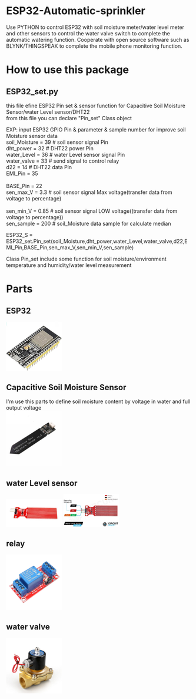 ESP32-Automatic-sprinkler
==========================
Use PYTHON to control ESP32 with soil moisture meter/water level meter and other sensors to control the water valve switch to complete the automatic watering function. Cooperate with open source software such as BLYNK/THINGSPEAK to complete the mobile phone monitoring function.

How to use this package
==========================
ESP32_set.py
--------------------------
this file efine ESP32 Pin set & sensor function for Capacitive Soil Moisture Sensor/water Level sensor/DHT22<br/>
from this file you can declare "Pin_set" Class object<br/>

EXP: input ESP32 GPIO Pin & parameter & sample number for improve soil Moisture sensor data<br/>
soil_Moisture = 39         # soil sensor signal Pin<br/>
dht_power = 32             # DHT22 power Pin<br/>
water_Level = 36           # water Level sensor signal Pin<br/>
water_valve = 33           # send signal to control relay<br/>
d22 = 14                   # DHT22 data Pin<br/>
EMI_Pin = 35<br/>        
BASE_Pin = 22<br/>
sen_max_V = 3.3            # soil sensor signal Max voltage(transfer data from voltage to percentage)<br/>    
sen_min_V = 0.85           # soil sensor signal LOW voltage((transfer data from voltage to percentage))<br/>
sen_sample = 200           # soil_Moisture data sample for calculate median<br/>

ESP32_S = ESP32_set.Pin_set(soil_Moisture,dht_power,water_Level,water_valve,d22,EMI_Pin,BASE_Pin,sen_max_V,sen_min_V,sen_sample)<br/>

Class Pin_set include some function for soil moisture/environment temperature and humidity/water level measurement

Parts
==========================

ESP32
--------------------------
<img src="https://github.com/tyhsup/ESP32-Automatic-sprinkler/raw/main/photo/ESP32.jpg" width='30%' height='30%'>

Capacitive Soil Moisture Sensor
--------------------------
I'm use this parts to define soil moisture content by voltage in water and full output voltage<br/>
<img src="https://github.com/tyhsup/ESP32-Automatic-sprinkler/raw/main/photo/Capacitive-Soil-Moisture-Sensor.jpg" width='30%' height='30%'>

water Level sensor
--------------------------
<img src="https://github.com/tyhsup/ESP32-Automatic-sprinkler/raw/main/photo/Water-Level-Sensor.jpg" width='30%' height='30%'>

<img src="https://github.com/tyhsup/ESP32-Automatic-sprinkler/raw/main/photo/Water-Level-Sensor-Pinout.jpg" width='30%' height='30%'>

relay
--------------------------
<img src="https://github.com/tyhsup/ESP32-Automatic-sprinkler/raw/main/photo/relay.png" width='30%' height='30%'>

water valve
--------------------------
<img src="https://github.com/tyhsup/ESP32-Automatic-sprinkler/raw/main/photo/water-valve.jpg" width='30%' height='30%'>

